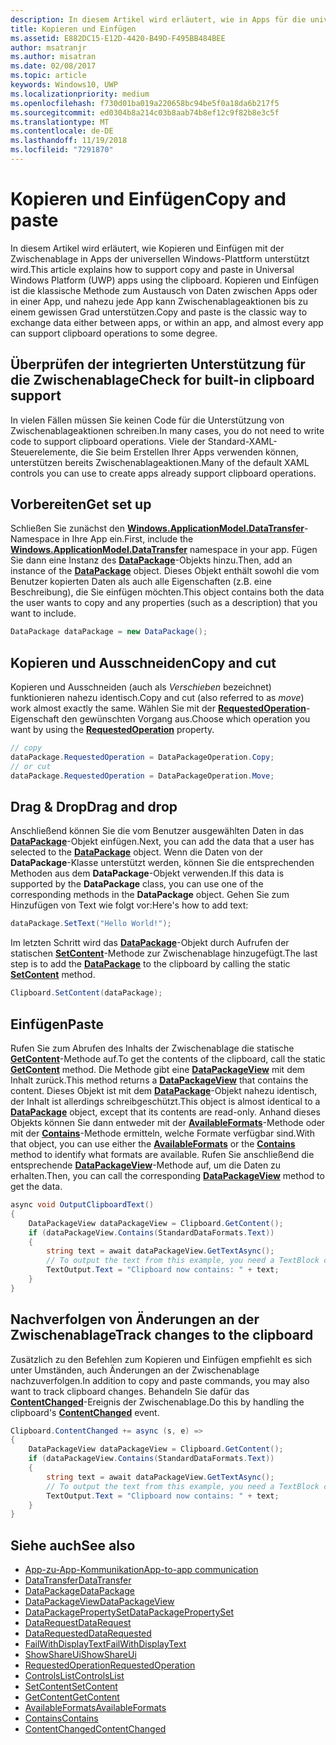 ```yaml
---
description: In diesem Artikel wird erläutert, wie in Apps für die universelle Windows-Plattform (UWP) das Kopieren und Einfügen über die Zwischenablage unterstützt wird.
title: Kopieren und Einfügen
ms.assetid: E882DC15-E12D-4420-B49D-F495BB484BEE
author: msatranjr
ms.author: misatran
ms.date: 02/08/2017
ms.topic: article
keywords: Windows10, UWP
ms.localizationpriority: medium
ms.openlocfilehash: f730d01ba019a220658bc94be5f0a18da6b217f5
ms.sourcegitcommit: ed0304b8a214c03b8aab74b8ef12c9f82b8e3c5f
ms.translationtype: MT
ms.contentlocale: de-DE
ms.lasthandoff: 11/19/2018
ms.locfileid: "7291870"
---
```

# <a name="copy-and-paste"></a><span data-ttu-id="8bef2-104">Kopieren und Einfügen</span><span class="sxs-lookup"><span data-stu-id="8bef2-104">Copy and paste</span></span>

<span data-ttu-id="8bef2-105">In diesem Artikel wird erläutert, wie Kopieren und Einfügen mit der Zwischenablage in Apps der universellen Windows-Plattform unterstützt wird.</span><span class="sxs-lookup"><span data-stu-id="8bef2-105">This article explains how to support copy and paste in Universal Windows Platform (UWP) apps using the clipboard.</span></span> <span data-ttu-id="8bef2-106">Kopieren und Einfügen ist die klassische Methode zum Austausch von Daten zwischen Apps oder in einer App, und nahezu jede App kann Zwischenablageaktionen bis zu einem gewissen Grad unterstützen.</span><span class="sxs-lookup"><span data-stu-id="8bef2-106">Copy and paste is the classic way to exchange data either between apps, or within an app, and almost every app can support clipboard operations to some degree.</span></span>

## <a name="check-for-built-in-clipboard-support"></a><span data-ttu-id="8bef2-107">Überprüfen der integrierten Unterstützung für die Zwischenablage</span><span class="sxs-lookup"><span data-stu-id="8bef2-107">Check for built-in clipboard support</span></span>

<span data-ttu-id="8bef2-108">In vielen Fällen müssen Sie keinen Code für die Unterstützung von Zwischenablageaktionen schreiben.</span><span class="sxs-lookup"><span data-stu-id="8bef2-108">In many cases, you do not need to write code to support clipboard operations.</span></span> <span data-ttu-id="8bef2-109">Viele der Standard-XAML-Steuerelemente, die Sie beim Erstellen Ihrer Apps verwenden können, unterstützen bereits Zwischenablageaktionen.</span><span class="sxs-lookup"><span data-stu-id="8bef2-109">Many of the default XAML controls you can use to create apps already support clipboard operations.</span></span> 

## <a name="get-set-up"></a><span data-ttu-id="8bef2-110">Vorbereiten</span><span class="sxs-lookup"><span data-stu-id="8bef2-110">Get set up</span></span>

<span data-ttu-id="8bef2-111">Schließen Sie zunächst den [**Windows.ApplicationModel.DataTransfer**](https://msdn.microsoft.com/library/windows/apps/Windows.ApplicationModel.DataTransfer)-Namespace in Ihre App ein.</span><span class="sxs-lookup"><span data-stu-id="8bef2-111">First, include the [**Windows.ApplicationModel.DataTransfer**](https://msdn.microsoft.com/library/windows/apps/Windows.ApplicationModel.DataTransfer) namespace in your app.</span></span> <span data-ttu-id="8bef2-112">Fügen Sie dann eine Instanz des [**DataPackage**](https://msdn.microsoft.com/library/windows/apps/Windows.ApplicationModel.DataTransfer.DataPackage)-Objekts hinzu.</span><span class="sxs-lookup"><span data-stu-id="8bef2-112">Then, add an instance of the [**DataPackage**](https://msdn.microsoft.com/library/windows/apps/Windows.ApplicationModel.DataTransfer.DataPackage) object.</span></span> <span data-ttu-id="8bef2-113">Dieses Objekt enthält sowohl die vom Benutzer kopierten Daten als auch alle Eigenschaften (z.B. eine Beschreibung), die Sie einfügen möchten.</span><span class="sxs-lookup"><span data-stu-id="8bef2-113">This object contains both the data the user wants to copy and any properties (such as a description) that you want to include.</span></span>

<!-- For some reason, the snippets in this file are all inline in the WDCML topic. Suggest moving to VS project with rest of snippets. -->
```cs
DataPackage dataPackage = new DataPackage();
```

<!-- AuthenticateAsync-->

## <a name="copy-and-cut"></a><span data-ttu-id="8bef2-114">Kopieren und Ausschneiden</span><span class="sxs-lookup"><span data-stu-id="8bef2-114">Copy and cut</span></span>

<span data-ttu-id="8bef2-115">Kopieren und Ausschneiden (auch als *Verschieben* bezeichnet) funktionieren nahezu identisch.</span><span class="sxs-lookup"><span data-stu-id="8bef2-115">Copy and cut (also referred to as *move*) work almost exactly the same.</span></span> <span data-ttu-id="8bef2-116">Wählen Sie mit der [**RequestedOperation**](https://msdn.microsoft.com/library/windows/apps/Windows.ApplicationModel.DataTransfer.DataPackage.RequestedOperation)-Eigenschaft den gewünschten Vorgang aus.</span><span class="sxs-lookup"><span data-stu-id="8bef2-116">Choose which operation you want by using the [**RequestedOperation**](https://msdn.microsoft.com/library/windows/apps/Windows.ApplicationModel.DataTransfer.DataPackage.RequestedOperation) property.</span></span>

```cs
// copy 
dataPackage.RequestedOperation = DataPackageOperation.Copy;
// or cut
dataPackage.RequestedOperation = DataPackageOperation.Move;
```
## <a name="drag-and-drop"></a><span data-ttu-id="8bef2-117">Drag & Drop</span><span class="sxs-lookup"><span data-stu-id="8bef2-117">Drag and drop</span></span>

<span data-ttu-id="8bef2-118">Anschließend können Sie die vom Benutzer ausgewählten Daten in das [**DataPackage**](https://msdn.microsoft.com/library/windows/apps/Windows.ApplicationModel.DataTransfer.DataPackage)-Objekt einfügen.</span><span class="sxs-lookup"><span data-stu-id="8bef2-118">Next, you can add the data that a user has selected to the [**DataPackage**](https://msdn.microsoft.com/library/windows/apps/Windows.ApplicationModel.DataTransfer.DataPackage) object.</span></span> <span data-ttu-id="8bef2-119">Wenn die Daten von der **DataPackage**-Klasse unterstützt werden, können Sie die entsprechenden Methoden aus dem **DataPackage**-Objekt verwenden.</span><span class="sxs-lookup"><span data-stu-id="8bef2-119">If this data is supported by the **DataPackage** class, you can use one of the corresponding methods in the **DataPackage** object.</span></span> <span data-ttu-id="8bef2-120">Gehen Sie zum Hinzufügen von Text wie folgt vor:</span><span class="sxs-lookup"><span data-stu-id="8bef2-120">Here's how to add text:</span></span>

```cs
dataPackage.SetText("Hello World!");
```

<span data-ttu-id="8bef2-121">Im letzten Schritt wird das [**DataPackage**](https://msdn.microsoft.com/library/windows/apps/Windows.ApplicationModel.DataTransfer.DataPackage)-Objekt durch Aufrufen der statischen [**SetContent**](https://msdn.microsoft.com/library/windows/apps/Windows.ApplicationModel.DataTransfer.Clipboard.SetContent(Windows.ApplicationModel.DataTransfer.DataPackage))-Methode zur Zwischenablage hinzugefügt.</span><span class="sxs-lookup"><span data-stu-id="8bef2-121">The last step is to add the [**DataPackage**](https://msdn.microsoft.com/library/windows/apps/Windows.ApplicationModel.DataTransfer.DataPackage) to the clipboard by calling the static [**SetContent**](https://msdn.microsoft.com/library/windows/apps/Windows.ApplicationModel.DataTransfer.Clipboard.SetContent(Windows.ApplicationModel.DataTransfer.DataPackage)) method.</span></span>

```cs
Clipboard.SetContent(dataPackage);
```
## <a name="paste"></a><span data-ttu-id="8bef2-122">Einfügen</span><span class="sxs-lookup"><span data-stu-id="8bef2-122">Paste</span></span>

<span data-ttu-id="8bef2-123">Rufen Sie zum Abrufen des Inhalts der Zwischenablage die statische [**GetContent**](https://msdn.microsoft.com/library/windows/apps/Windows.ApplicationModel.DataTransfer.Clipboard.GetContent)-Methode auf.</span><span class="sxs-lookup"><span data-stu-id="8bef2-123">To get the contents of the clipboard, call the static [**GetContent**](https://msdn.microsoft.com/library/windows/apps/Windows.ApplicationModel.DataTransfer.Clipboard.GetContent) method.</span></span> <span data-ttu-id="8bef2-124">Die Methode gibt eine [**DataPackageView**](https://msdn.microsoft.com/library/windows/apps/Windows.ApplicationModel.DataTransfer.DataPackageView) mit dem Inhalt zurück.</span><span class="sxs-lookup"><span data-stu-id="8bef2-124">This method returns a [**DataPackageView**](https://msdn.microsoft.com/library/windows/apps/Windows.ApplicationModel.DataTransfer.DataPackageView) that contains the content.</span></span> <span data-ttu-id="8bef2-125">Dieses Objekt ist mit dem [**DataPackage**](https://msdn.microsoft.com/library/windows/apps/Windows.ApplicationModel.DataTransfer.DataPackage)-Objekt nahezu identisch, der Inhalt ist allerdings schreibgeschützt.</span><span class="sxs-lookup"><span data-stu-id="8bef2-125">This object is almost identical to a [**DataPackage**](https://msdn.microsoft.com/library/windows/apps/Windows.ApplicationModel.DataTransfer.DataPackage) object, except that its contents are read-only.</span></span> <span data-ttu-id="8bef2-126">Anhand dieses Objekts können Sie dann entweder mit der [**AvailableFormats**](https://msdn.microsoft.com/library/windows/apps/Windows.ApplicationModel.DataTransfer.DataPackageView.AvailableFormats)-Methode oder mit der [**Contains**](https://msdn.microsoft.com/library/windows/apps/Windows.ApplicationModel.DataTransfer.DataPackageView.Contains(System.String))-Methode ermitteln, welche Formate verfügbar sind.</span><span class="sxs-lookup"><span data-stu-id="8bef2-126">With that object, you can use either the [**AvailableFormats**](https://msdn.microsoft.com/library/windows/apps/Windows.ApplicationModel.DataTransfer.DataPackageView.AvailableFormats) or the [**Contains**](https://msdn.microsoft.com/library/windows/apps/Windows.ApplicationModel.DataTransfer.DataPackageView.Contains(System.String)) method to identify what formats are available.</span></span> <span data-ttu-id="8bef2-127">Rufen Sie anschließend die entsprechende [**DataPackageView**](https://msdn.microsoft.com/library/windows/apps/Windows.ApplicationModel.DataTransfer.DataPackageView)-Methode auf, um die Daten zu erhalten.</span><span class="sxs-lookup"><span data-stu-id="8bef2-127">Then, you can call the corresponding [**DataPackageView**](https://msdn.microsoft.com/library/windows/apps/Windows.ApplicationModel.DataTransfer.DataPackageView) method to get the data.</span></span>

```cs
async void OutputClipboardText()
{
    DataPackageView dataPackageView = Clipboard.GetContent();
    if (dataPackageView.Contains(StandardDataFormats.Text))
    {
        string text = await dataPackageView.GetTextAsync();
        // To output the text from this example, you need a TextBlock control
        TextOutput.Text = "Clipboard now contains: " + text;
    }
}
```

## <a name="track-changes-to-the-clipboard"></a><span data-ttu-id="8bef2-128">Nachverfolgen von Änderungen an der Zwischenablage</span><span class="sxs-lookup"><span data-stu-id="8bef2-128">Track changes to the clipboard</span></span>

<span data-ttu-id="8bef2-129">Zusätzlich zu den Befehlen zum Kopieren und Einfügen empfiehlt es sich unter Umständen, auch Änderungen an der Zwischenablage nachzuverfolgen.</span><span class="sxs-lookup"><span data-stu-id="8bef2-129">In addition to copy and paste commands, you may also want to track clipboard changes.</span></span> <span data-ttu-id="8bef2-130">Behandeln Sie dafür das [**ContentChanged**](https://msdn.microsoft.com/library/windows/apps/Windows.ApplicationModel.DataTransfer.Clipboard.ContentChanged)-Ereignis der Zwischenablage.</span><span class="sxs-lookup"><span data-stu-id="8bef2-130">Do this by handling the clipboard's [**ContentChanged**](https://msdn.microsoft.com/library/windows/apps/Windows.ApplicationModel.DataTransfer.Clipboard.ContentChanged) event.</span></span>

```cs
Clipboard.ContentChanged += async (s, e) => 
{
    DataPackageView dataPackageView = Clipboard.GetContent();
    if (dataPackageView.Contains(StandardDataFormats.Text))
    {
        string text = await dataPackageView.GetTextAsync();
        // To output the text from this example, you need a TextBlock control
        TextOutput.Text = "Clipboard now contains: " + text;
    }
}
```

## <a name="see-also"></a><span data-ttu-id="8bef2-131">Siehe auch</span><span class="sxs-lookup"><span data-stu-id="8bef2-131">See also</span></span>

* [<span data-ttu-id="8bef2-132">App-zu-App-Kommunikation</span><span class="sxs-lookup"><span data-stu-id="8bef2-132">App-to-app communication</span></span>](index.md)
* [<span data-ttu-id="8bef2-133">DataTransfer</span><span class="sxs-lookup"><span data-stu-id="8bef2-133">DataTransfer</span></span>](https://msdn.microsoft.com/library/windows/apps/windows.applicationmodel.datatransfer.aspx)
* [<span data-ttu-id="8bef2-134">DataPackage</span><span class="sxs-lookup"><span data-stu-id="8bef2-134">DataPackage</span></span>](https://msdn.microsoft.com/library/windows/apps/windows.applicationmodel.datatransfer.datapackage.aspx)
* [<span data-ttu-id="8bef2-135">DataPackageView</span><span class="sxs-lookup"><span data-stu-id="8bef2-135">DataPackageView</span></span>](https://msdn.microsoft.com/library/windows/apps/windows.applicationmodel.datatransfer.datapackageview.aspx)
* [<span data-ttu-id="8bef2-136">DataPackagePropertySet</span><span class="sxs-lookup"><span data-stu-id="8bef2-136">DataPackagePropertySet</span></span>]( https://msdn.microsoft.com/library/windows/apps/windows.applicationmodel.datatransfer.datapackagepropertyset.aspx)
* [<span data-ttu-id="8bef2-137">DataRequest</span><span class="sxs-lookup"><span data-stu-id="8bef2-137">DataRequest</span></span>](https://msdn.microsoft.com/library/windows/apps/windows.applicationmodel.datatransfer.datarequest.aspx) 
* [<span data-ttu-id="8bef2-138">DataRequested</span><span class="sxs-lookup"><span data-stu-id="8bef2-138">DataRequested</span></span>]( https://msdn.microsoft.com/library/windows/apps/windows.applicationmodel.datatransfer.datatransfermanager.datarequested.aspx)
* [<span data-ttu-id="8bef2-139">FailWithDisplayText</span><span class="sxs-lookup"><span data-stu-id="8bef2-139">FailWithDisplayText</span></span>](https://msdn.microsoft.com/library/windows/apps/windows.applicationmodel.datatransfer.datarequest.failwithdisplaytext.aspx)
* [<span data-ttu-id="8bef2-140">ShowShareUi</span><span class="sxs-lookup"><span data-stu-id="8bef2-140">ShowShareUi</span></span>](https://msdn.microsoft.com/library/windows/apps/windows.applicationmodel.datatransfer.datatransfermanager.showshareui.aspx)
* [<span data-ttu-id="8bef2-141">RequestedOperation</span><span class="sxs-lookup"><span data-stu-id="8bef2-141">RequestedOperation</span></span>](https://msdn.microsoft.com/library/windows/apps/windows.applicationmodel.datatransfer.datapackage.requestedoperation.aspx) 
* [<span data-ttu-id="8bef2-142">ControlsList</span><span class="sxs-lookup"><span data-stu-id="8bef2-142">ControlsList</span></span>](https://msdn.microsoft.com/library/windows/apps/xaml/mt185406.aspx)
* [<span data-ttu-id="8bef2-143">SetContent</span><span class="sxs-lookup"><span data-stu-id="8bef2-143">SetContent</span></span>](https://msdn.microsoft.com/library/windows/apps/xaml/windows.applicationmodel.datatransfer.clipboard.setcontent.aspx)
* [<span data-ttu-id="8bef2-144">GetContent</span><span class="sxs-lookup"><span data-stu-id="8bef2-144">GetContent</span></span>](https://msdn.microsoft.com/library/windows/apps/xaml/windows.applicationmodel.datatransfer.clipboard.getcontent.aspx)
* [<span data-ttu-id="8bef2-145">AvailableFormats</span><span class="sxs-lookup"><span data-stu-id="8bef2-145">AvailableFormats</span></span>](https://msdn.microsoft.com/library/windows/apps/windows.applicationmodel.datatransfer.datapackageview.availableformats.aspx)
* [<span data-ttu-id="8bef2-146">Contains</span><span class="sxs-lookup"><span data-stu-id="8bef2-146">Contains</span></span>](https://msdn.microsoft.com/library/windows/apps/windows.applicationmodel.datatransfer.datapackageview.contains.aspx)
* [<span data-ttu-id="8bef2-147">ContentChanged</span><span class="sxs-lookup"><span data-stu-id="8bef2-147">ContentChanged</span></span>](https://msdn.microsoft.com/library/windows/apps/xaml/windows.applicationmodel.datatransfer.clipboard.contentchanged.aspx)

